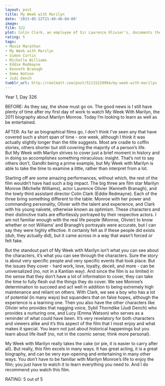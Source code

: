 ```yaml
---
layout: post
title: My Week with Marilyn
date: '2013-05-22T21:40:46-04:00'
image: 
film: 322
plot: Colin Clark, an employee of Sir Laurence Olivier’s, documents the tense interaction between Olivier and Marilyn Monroe during production of The Prince and the Showgirl.
rating: 5
tags:
- Movie Marathon
- My Week with Marilyn
- Simon Curtis
- Michelle Williams
- Eddie Redmayne
- Kenneth Branagh
- Emma Watson
- Judi Dench
tumblr_url: http://reelmatt.com/post/51115229994/my-week-with-marilyn
---
```


Year 1, Day 326

BEFORE: As they say, the show must go on. The good news is I still have plenty of time after my first day of work to watch My Week With Marilyn, the 2011 biography about Marilyn Monroe. Today I’m looking to learn as well as be entertained.

AFTER: As far as biographical films go, I don’t think I’ve seen any that have covered such a short span of time - one week, although I think it was actually slightly longer than the title suggests. Most are cradle to coffin stories, others shorter but still covering the majority of a person’s life. But My Week with Marilyn strives to cover just a brief moment in history and in doing so accomplishes something miraculous: insight. That’s not to say others don’t, Gandhi being a prime example, but My Week with Marilyn is able to take the time to examine a little, rather than interpret from a lot.

Starting off are some amazing performances, without which, the rest of the film wouldn’t have had such a big impact. The big three are film star Marilyn Monroe (Michelle Williams), actor Laurence Olivier (Kenneth Branagh), and the lowly third assistant director Colin Clark (Eddie Redmayne). Each of the three bring something different to the table: Monroe with her power and commanding personality, Olivier with the talent and experience, and Clark with his young naïveté, otherwise known as optimism. These characters and their distinctive traits are effortlessly portrayed by their respective actors. I am not familiar enough with the real life people (Monroe, Olivier) to know whether or not Williams’ and Branagh’s portrayals were accurate, but I can say they were highly effective. It certainly felt as if these people did exists (duh, they actually did), but it came across in a way that wasn’t forced or felt fake.

But the standout part of My Week with Marilyn isn’t what you can see about the characters, it’s what you can see through the characters. Sure the story is about very specific people and very specific events that took place. But the issues they cover - hard work, love, loyalty, deceit, and more - can be universalized (no, not in a Kantian way). And since the film is so limited in the sense that they don’t have a lot of information to cover, they can take the time to fully flesh out the things they do cover. We see Monroe’s determination to succeed and act well in addition to being extremely high maintenance and reliant on others. With Clark, we see a boy who has a lot of potential (in many ways) but squanders that on false hopes, although the experience is a learning one. Then you also have the other characters like Olivier who provides that nagging voice, Sybil Thorndike (Judi Dench) who provides a nurturing one, and Lucy (Emma Watson) who serves as a reminder of what could have been. It’s very revelatory for both characters and viewers alike and it’s this aspect of the film that I most enjoy and what makes it special. You learn not just about historical happenings but you learn about life itself (no, not in the cosmic sense; think more personal).

My Week with Marilyn really takes the cake (or pie, it is easier to carry after all). But really, this film excels in many ways. It has great acting, it is a great biography, and can be very eye-opening and entertaining in many other ways. You don’t have to be familiar with Marilyn Monroe’s life to enjoy the film; you just have to watch it to learn everything you need to. And I do recommend you watch this film.

RATING: 5 out of 5
